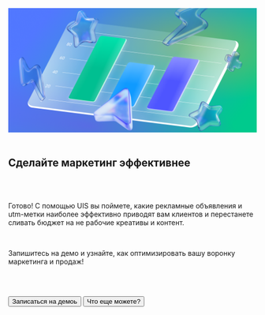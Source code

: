 <img src="MarketingImage.png" no_margin="true" />

<br>
<br>

## Сделайте маркетинг эффективнее

<br>
<br>

Готово! С помощью UIS вы поймете, какие рекламные объявления и utm-метки наиболее эффективно приводят вам клиентов и перестанете сливать бюджет на не рабочие креативы и контент.

<br>

Запишитесь на демо и узнайте, как оптимизировать вашу воронку маркетинга и продаж!

<br>
<br>

<button b_to="https://www.uiscom.ru/promo/demo/" b_type="fill" b_theme="primary">Записаться на демоь</button>
<button b_to="https://go.comagic.ru/demo-onboarding" b_type="outline" b_theme="secondary">Что еще можете?</button>